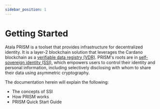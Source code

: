 ```yaml
---
sidebar_position: 1
---
```


# Getting Started

Atala PRISM is a toolset that provides infrastructure for decentralized identity. It is a layer-2 blockchain solution that leverages the Cardano blockchain as a [verifiable data registry (VDR)](/docs/concepts/glossary#verifiable-data-registry). PRISM's roots are in [self-sovereign identity (SSI)](/docs/concepts/glossary#self-sovereign-identity), which empowers users to control their identity and personal information, including selectively disclosing with whom to share their data using asymmetric cryptography.

The documentation herein will explain the following:

* The concepts of SSI
* How PRISM works
* PRISM Quick Start Guide
